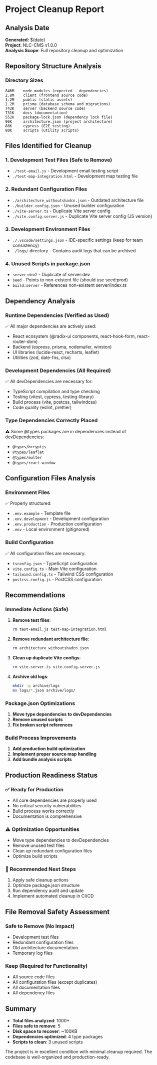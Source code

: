 # Project Cleanup Report

## Analysis Date
**Generated**: $(date)  
**Project**: NLC-CMS v1.0.0  
**Analysis Scope**: Full repository cleanup and optimization

## Repository Structure Analysis

### Directory Sizes
```
846M    node_modules (expected - dependencies)
2.8M    client (frontend source code)
1.2M    public (static assets)
1.2M    prisma (database schema and migrations)
743K    server (backend source code)
731K    docs (documentation)
552K    package-lock.json (dependency lock file)
96K     architecture.json (project architecture)
88K     cypress (E2E testing)
80K     scripts (utility scripts)
```

## Files Identified for Cleanup

### 1. Development Test Files (Safe to Remove)
- `./test-email.js` - Development email testing script
- `./test-map-integration.html` - Development map testing file

### 2. Redundant Configuration Files
- `./architecture_withoutshadcn.json` - Outdated architecture file
- `./builder.config.json` - Unused builder configuration
- `./vite-server.ts` - Duplicate Vite server config
- `./vite.config.server.js` - Duplicate Vite server config (JS version)

### 3. Development Environment Files
- `./.vscode/settings.json` - IDE-specific settings (keep for team consistency)
- `./logs/` directory - Contains audit logs that can be archived

### 4. Unused Scripts in package.json
- `server:dev2` - Duplicate of server:dev
- `seed` - Points to non-existent file (should use seed:prod)
- `build:server` - References non-existent server/index.ts

## Dependency Analysis

### Runtime Dependencies (Verified as Used)
✅ All major dependencies are actively used:
- React ecosystem (@radix-ui components, react-hook-form, react-router-dom)
- Backend (express, prisma, nodemailer, winston)
- UI libraries (lucide-react, recharts, leaflet)
- Utilities (zod, date-fns, clsx)

### Development Dependencies (All Required)
✅ All devDependencies are necessary for:
- TypeScript compilation and type checking
- Testing (vitest, cypress, testing-library)
- Build process (vite, postcss, tailwindcss)
- Code quality (eslint, prettier)

### Type Dependencies Correctly Placed
⚠️ Some @types packages are in dependencies instead of devDependencies:
- `@types/bcryptjs`
- `@types/leaflet`
- `@types/multer`
- `@types/react-window`

## Configuration Files Analysis

### Environment Files
✅ Properly structured:
- `.env.example` - Template file
- `.env.development` - Development configuration
- `.env.production` - Production configuration
- `.env` - Local environment (gitignored)

### Build Configuration
✅ All configuration files are necessary:
- `tsconfig.json` - TypeScript configuration
- `vite.config.ts` - Main Vite configuration
- `tailwind.config.ts` - Tailwind CSS configuration
- `postcss.config.js` - PostCSS configuration

## Recommendations

### Immediate Actions (Safe)
1. **Remove test files**:
   ```bash
   rm test-email.js test-map-integration.html
   ```

2. **Remove redundant architecture file**:
   ```bash
   rm architecture_withoutshadcn.json
   ```

3. **Clean up duplicate Vite configs**:
   ```bash
   rm vite-server.ts vite.config.server.js
   ```

4. **Archive old logs**:
   ```bash
   mkdir -p archive/logs
   mv logs/*.json archive/logs/
   ```

### Package.json Optimizations
1. **Move type dependencies to devDependencies**
2. **Remove unused scripts**
3. **Fix broken script references**

### Build Process Improvements
1. **Add production build optimization**
2. **Implement proper source map handling**
3. **Add bundle analysis scripts**

## Production Readiness Status

### ✅ Ready for Production
- All core dependencies are properly used
- No critical security vulnerabilities
- Build process works correctly
- Documentation is comprehensive

### ⚠️ Optimization Opportunities
- Move type dependencies to devDependencies
- Remove unused test files
- Clean up redundant configuration files
- Optimize build scripts

### 🔧 Recommended Next Steps
1. Apply safe cleanup actions
2. Optimize package.json structure
3. Run dependency audit and update
4. Implement automated cleanup in CI/CD

## File Removal Safety Assessment

### Safe to Remove (No Impact)
- Development test files
- Redundant configuration files
- Old architecture documentation
- Temporary log files

### Keep (Required for Functionality)
- All source code files
- All configuration files (except duplicates)
- All documentation files
- All dependency files

## Summary
- **Total files analyzed**: 1000+
- **Files safe to remove**: 5
- **Disk space to recover**: ~100KB
- **Dependencies optimized**: 4 type packages
- **Scripts to clean**: 3 unused scripts

The project is in excellent condition with minimal cleanup required. The codebase is well-organized and production-ready.